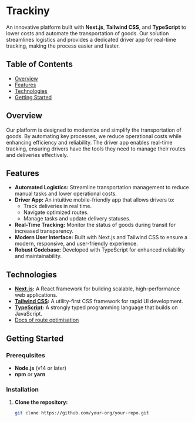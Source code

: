 # Trackiny 

An innovative platform built with **Next.js**, **Tailwind CSS**, and **TypeScript** to lower costs and automate the transportation of goods. Our solution streamlines logistics and provides a dedicated driver app for real-time tracking, making the process easier and faster.

## Table of Contents

- [Overview](#overview)
- [Features](#features)
- [Technologies](#technologies)
- [Getting Started](#getting-started)
## Overview

Our platform is designed to modernize and simplify the transportation of goods. By automating key processes, we reduce operational costs while enhancing efficiency and reliability. The driver app enables real-time tracking, ensuring drivers have the tools they need to manage their routes and deliveries effectively.

## Features

- **Automated Logistics:** Streamline transportation management to reduce manual tasks and lower operational costs.
- **Driver App:** An intuitive mobile-friendly app that allows drivers to:
  - Track deliveries in real time.
  - Navigate optimized routes.
  - Manage tasks and update delivery statuses.
- **Real-Time Tracking:** Monitor the status of goods during transit for increased transparency.
- **Modern User Interface:** Built with Next.js and Tailwind CSS to ensure a modern, responsive, and user-friendly experience.
- **Robust Codebase:** Developed with TypeScript for enhanced reliability and maintainability.

## Technologies

- **[Next.js](https://nextjs.org/):** A React framework for building scalable, high-performance web applications.
- **[Tailwind CSS](https://tailwindcss.com/):** A utility-first CSS framework for rapid UI development.
- **[TypeScript](https://www.typescriptlang.org/):** A strongly typed programming language that builds on JavaScript.
- [Docs of route optimisation](https://docs.google.com/document/d/1TYAKwZyRE6Gn2TBBFkzqz6clljTB4PdDCwDAsbZ0Ovw/edit?usp=sharing) 



## Getting Started

### Prerequisites

- **Node.js** (v14 or later)
- **npm** or **yarn**

### Installation
  
1. **Clone the repository:**

   ```bash
   git clone https://github.com/your-org/your-repo.git
